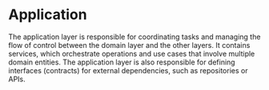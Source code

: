 # Application
The application layer is responsible for coordinating tasks and managing the flow of control between the domain layer and the other layers. It contains services, which orchestrate operations and use cases that involve multiple domain entities. The application layer is also responsible for defining interfaces (contracts) for external dependencies, such as repositories or APIs.
